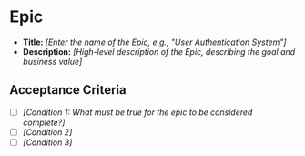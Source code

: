 # **Epic**

* **Title:**
  *\[Enter the name of the Epic, e.g., "User Authentication System"]*
* **Description:**
  *\[High-level description of the Epic, describing the goal and business value]*

## **Acceptance Criteria**

* [ ] *\[Condition 1: What must be true for the epic to be considered complete?]*
* [ ] *\[Condition 2]*
* [ ] *\[Condition 3]*
